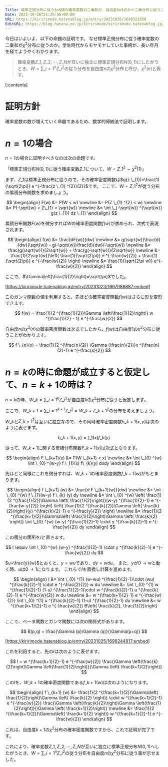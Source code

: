 ```yaml
---
Title: 標準正規分布に従う$n$個の確率変数の二乗和が、自由度$n$のカイ二乗分布に従うことの証明
Date: 2023-10-26T21:20:56+09:00
URL: https://kiririmode.hatenablog.jp/entry/20231026/1698322856
EditURL: https://blog.hatena.ne.jp/kiririmode/kiririmode.hatenablog.jp/atom/entry/6801883189053660652
---
```


今日はいよいよ、以下の命題の証明です。
なぜ標準正規分布に従う確率変数の二乗和が$\chi ^{2}$分布に従うのか。学生時代からモヤモヤしていた事柄が、長い年月を経てようやくわかります。

> 確率変数$Z \_{1}, Z \_{2}, \cdots, Z \_{N}$が互いに独立に標準正規分布$N(0,1)$にしたがうとき、$W=\sum \_{i=1} ^{n} Z \_{i} ^{2}$の従う分布を自由度$n$の$\chi ^{2}$分布と呼び、$\chi ^{2} (n)$と表す。

[:contents]

# 証明方針

確率変数の数が増えていく命題であるため、数学的帰納法で証明します。

# $n=1$の場合

$n=1$の場合に証明すべきなのは次の命題です。

「標準正規分布$N(0,1)$に従う確率変数$Z \_{1}$について、$W=Z \_{1} ^{2} \sim \chi ^{2}(1)$」

まず、$Z \_{1}$は標準正規分布に従うので、その確率密度関数は$g(z \_{1})=\frac{1}{\sqrt{2\pi}} e ^{-\frac{z \_{1} ^{2}}{2}}$です。
ここで、$W = Z \_{1} ^{2}$が従う分布の累積分布関数を求めましょう。

$$
\begin{align}
F(w) &= P(W < w) \newline
  &= P(Z \_{1} ^{2} < w) \newline
  &= P(-\sqrt{w} < Z\_{1} < \sqrt{w}) \newline
  &= \int \_{-\sqrt{w}} ^{\sqrt{w}} g(z \_{1}) dz \_{1}
\end{align}
$$

累積分布関数$F(w)$を微分すれば$W$の確率密度関数$f(w)$が求められ、次式で表現されます。

$$
\begin{align}
f(w) &= \frac{dF(w)}{dw} \newline
  &= g(\sqrt{w})\frac{d}{dw}(\sqrt{w}) - g(-\sqrt{w})\frac{d}{dw}(-\sqrt{w}) \newline
  &= \frac{g(\sqrt{w})}{2\sqrt{w}} + \frac{g(-\sqrt{w})}{2\sqrt{w}} \newline
  &= \frac{1}{2\sqrt{w}}\left( \frac{1}{\sqrt{2\pi}} e ^{-\frac{w}{2}} + \frac{1}{\sqrt{2\pi}} e ^{-\frac{w}{2}} \right) \newline
  &= \frac{1}{\sqrt{2\pi w}} e^{-\frac{w}{2}}
\end{align}
$$

ここで、$\Gamma\left(\frac{1}{2}\right)=\sqrt{\pi}$でした。

[https://kiririmode.hatenablog.jp/entry/20231023/1697986887:embed]

このガンマ関数の値を利用すると、先ほどの確率密度関数$f(w)$はさらに形を変形できます。

$$
f(w) = \frac{1}{2 ^{\frac{1}{2}}\Gamma \left(\frac{1}{2}\right)} w ^{\frac{1}{2} - 1} e ^{-\frac{w}{2}}
$$

自由度$n$の$\chi ^{2} (n)$の確率密度関数は次式でしたから、$f(w)$は自由度$1$の$\chi ^{2}$分布に従うことがわかります。

$$
f \_{n}(x) = \frac{1}{2 ^{\frac{n}{2}} \Gamma (\frac{n}{2})}x ^{\frac{n}{2}-1} e ^{-\frac{x}{2}}
$$

# $n=k$の時に命題が成立すると仮定して、$n=k+1$の時は？

$n=k$の時、$W \_{k}=\sum \_{i=1} ^{k} Z \_{i} ^{2}$が自由度$k$の$\chi ^{2}$分布に従うと仮定します。

ここで、$W \_{k+1}=\sum \_{i=1} ^{k+1} Z \_{i} ^{2} = W \_{k} + Z \_{k+1} ^{2}$の分布を考えましょう。

$W \_{k}$と$Z \_{k+1} ^{2}$は互いに独立なので、その同時確率密度関数$h \_{k+1}(x,y)$は次のように表せます。

$$
h \_{k+1}(x,y) = f \_{1}(x) f\_{k}(y)
$$

従って、$W \_{k+1}$に関する累積分布関数$F \_{k+1}(x)$は次式となります。

$$
\begin{align}
F \_{k+1}(x) &= P(W \_{k+1} < x) \newline
  &= \int \_{0} ^{w} \int \_{0} ^{w-y} f \_{1}(x) f\_{k}(y) dxdy
\end{align}
$$

先ほどと同様にこれを微分すれば、$W \_{k+1}$の確率密度関数$f \_{k+1} (w)$がもとまります。

$$
\begin{align}
f \_{k+1} (w) &= \frac{d F \_{k+1}(w)}{dw} \newline
  &= \int \_{0} ^{w} f \_{1}(w-y) f \_{k} (y) dy \newline
  &= \int \_{0} ^{w} \left( \frac{1}{2 ^{\frac{1}{2}}\Gamma \left( \frac{1}{2}\right)}(w-y) ^{\frac{1}{2}-1} e ^{-\frac{w-y}{2}} \right) \left( \frac{1}{2 ^{\frac{k}{2}}\Gamma \left( \frac{k}{2}\right)}(y) ^{\frac{k}{2}-1} e ^{-\frac{y}{2}} \right) \newline
  &= \frac{1}{2 ^{\frac{k+1}{2}}\Gamma\left( \frac{1}{2}\right)\Gamma \left( \frac{k}{2} \right)} \int \_{0} ^{w} (w-y) ^{\frac{1}{2}-1} \cdot y ^{\frac{k}{2}-1} e ^{-\frac{w}{2}} dy
\end{align}
$$

この積分の箇所を$I$と置きます。

$$
I \equiv \int \_{0} ^{w} (w-y) ^{\frac{1}{2}-1} \cdot y ^{\frac{k}{2}-1} e ^{-\frac{w}{2}} dy
$$

$u=\frac{y}{w}$とおくと、$y=wu$であり、$dy = wdu$。
また、$y$が$0 \rightarrow w$と動く時、$u$は$0 \rightarrow 1$になります。
これらで$I$を置換し計算を進めます。

$$
\begin{align}
I &= \int \_{0} ^{1} (w-wu) ^{\frac{1}{2}-1}\cdot (wu) ^{\frac{k}{2}-1} \cdot e ^{-\frac{2}{2}} w du \newline
  &= \int \_{0} ^{1} w ^{\frac{1}{2}-1} (1-u) ^{\frac{1}{2}-1}\cdot w ^{\frac{k}{2}-1} u ^{\frac{k}{2}-1} e ^{-\frac{w}{2}} w du \newline
  &= w ^{\frac{k+1}{2}-1} e ^{-\frac{w}{2}} \int \_{0} ^{1} u ^{\frac{k}{2}-1} (1-u) ^{\frac{1}{2}-1} du \newline
  &= w ^{\frac{k+1}{2}-1} e ^{-\frac{w}{2}} B\left( \frac{k}{2}, \frac{1}{2}\right)
\end{align}
$$

ここで、ベータ関数とガンマ関数には次の関係式があります。

$$
B(p,q) = \frac{\Gamma (p)\Gamma (q)}{\Gamma(p+q)}
$$

[https://kiririmode.hatenablog.jp/entry/20231025/1698244817:embed]

これを利用すると、先の$I$は次のように表せます。

$$
I = w ^{\frac{k+1}{2}-1} e ^{-\frac{w}{2}} \frac{\Gamma \left(\frac{k}{2}\right)\Gamma \left(\frac{1}{2}\right)}{\Gamma \left( \frac{k+1}{2}\right)}
$$

この$I$を、$W \_{k+1}$の確率密度関数である$f \_{k+1} (w)$は次のようになります。

$$
\begin{align}
f \_{k+1} (w) &=
\frac{1}{2 ^{\frac{k+1}{2}}\Gamma\left( \frac{1}{2}\right)\Gamma \left( \frac{k}{2} \right)} \cdot w ^{\frac{k+1}{2}-1} e ^{-\frac{w}{2}} \frac{\Gamma \left(\frac{k}{2}\right)\Gamma \left(\frac{1}{2}\right)}{\Gamma \left( \frac{k+1}{2}\right)} \newline
&= \frac{1}{2 ^{\frac{k+1}{2}}\Gamma\left( \frac{k+1}{2} \right)} w ^{\frac{k+1}{2}-1} e ^{-\frac{w}{2}}
\end{align}
$$

これは、自由度$k+1$の$\chi ^{2}$分布の確率密度関数ですから、これで証明が完了です。

<!-- textlint-disable -->
これにより、確率変数$Z \_{1}, Z \_{2}, \cdots, Z \_{N}$が互いに独立に標準正規分布$N(0,1)$へしたがうとき、$W=\sum \_{i=1} ^{n} Z \_{i} ^{2}$の従う分布を自由度$n$の$\chi ^{2}$分布に従う事が示せました。
<!-- textlint-enable -->

